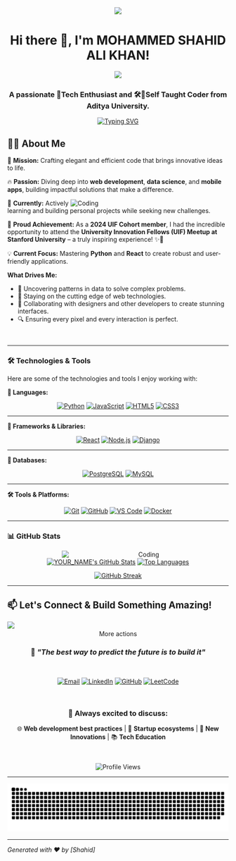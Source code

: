 <div id="header" align="center">
  <img src="https://media.giphy.com/media/M9gbBd9nbDrOTu1Mqx/giphy.gif"  width="100"/>
  <h1>Hi there 👋, I'm MOHAMMED SHAHID ALI KHAN!</h1>
  
  <img src="https://user-images.githubusercontent.com/74038190/225813708-98b745f2-7d22-48cf-9150-083f1b00d6c9.gif" Width="600"/>
  
  <h3>A passionate 🤖Tech Enthusiast and 🛠️🧠Self Taught Coder from Aditya University.</h3>

  
[![Typing SVG](https://readme-typing-svg.demolab.com?font=Fira+Code&weight=600&size=21&pause=1000&color=9E71F7&width=435&lines=Let's+build+something+Amazing!;Incubating++Entrepreneurship;Always+Learning+New+Things)](https://git.io/typing-svg)


</div>


## 🙋‍♂️ About Me

🎯  **Mission:** Crafting elegant and efficient code that brings innovative ideas to life.


🔥  **Passion:** Diving deep into **web development**, **data science**, and **mobile apps**, building impactful solutions that make a difference.

<img align="right" alt="Coding" width="360"   src="https://cdn.dribbble.com/users/1162077/screenshots/3848914/programmer.gif">

🏢  **Currently:** Actively learning and building personal projects while seeking new challenges.

🌟  **Proud Achievement:** As a **2024 UIF Cohort member**, I had the incredible opportunity to attend the **University Innovation Fellows (UIF) Meetup at Stanford University** – a truly inspiring experience! ✨🌉



💡  **Current Focus:** Mastering **Python** and **React** to create robust and user-friendly applications.

**What Drives Me:**

* 🧠 Uncovering patterns in data to solve complex problems.
* 🚀 Staying on the cutting edge of web technologies.
* 🤝 Collaborating with designers and other developers to create stunning interfaces.
* 🔍 Ensuring every pixel and every interaction is perfect.

<br clear="both"/>

---

### 🛠️ Technologies & Tools

Here are some of the technologies and tools I enjoy working with:

**📜 Languages:**

<div align="center">

[![Python](https://img.shields.io/badge/Python-3776AB?style=for-the-badge&logo=python&logoColor=white)](https://www.python.org/)
[![JavaScript](https://img.shields.io/badge/JavaScript-F7DF1E?style=for-the-badge&logo=javascript&logoColor=black)](https://developer.mozilla.org/en-US/docs/Web/JavaScript)
[![HTML5](https://img.shields.io/badge/HTML5-E34F26?style=for-the-badge&logo=html5&logoColor=white)](https://developer.mozilla.org/en-US/docs/Web/HTML)
[![CSS3](https://img.shields.io/badge/CSS3-1572B6?style=for-the-badge&logo=css3&logoColor=white)](https://developer.mozilla.org/en-US/docs/Web/CSS)

</div>

---

**🧰 Frameworks & Libraries:**

<div align="center">

  
[![React](https://img.shields.io/badge/React-61DAFB?style=for-the-badge&logo=react&logoColor=black)](https://react.dev/)
[![Node.js](https://img.shields.io/badge/Node.js-339933?style=for-the-badge&logo=node.js&logoColor=white)](https://nodejs.org/en)
[![Django](https://img.shields.io/badge/Django-092E20?style=for-the-badge&logo=django&logoColor=white)](https://www.djangoproject.com/)

</div>


---

**💾 Databases:**


<div align="center">

  
[![PostgreSQL](https://img.shields.io/badge/PostgreSQL-316192?style=for-the-badge&logo=postgresql&logoColor=white)](https://www.postgresql.org/)
[![MySQL](https://img.shields.io/badge/MySQL-4479A1?style=for-the-badge&logo=mysql&logoColor=white)](https://www.mysql.com/)

</div>


---

**🛠️ Tools & Platforms:**


<div align="center">
  
[![Git](https://img.shields.io/badge/Git-F05032?style=for-the-badge&logo=git&logoColor=white)](https://git-scm.com/)
[![GitHub](https://img.shields.io/badge/GitHub-181717?style=for-the-badge&logo=github&logoColor=white)](https://github.com/)
[![VS Code](https://img.shields.io/badge/VS%20Code-007ACC?style=for-the-badge&logo=visual-studio-code&logoColor=white)](https://code.visualstudio.com/)
[![Docker](https://img.shields.io/badge/Docker-2496ED?style=for-the-badge&logo=docker&logoColor=white)](https://www.docker.com/)

</div>

---

### 📊 GitHub Stats


<div align="center">

<img align="right" alt="Coding" width="380"   src="https://user-images.githubusercontent.com/74038190/212750680-266fa8aa-39f1-4e8b-8873-7181dbaf3d7c.gif">
  
[![YOUR_NAME's GitHub Stats](https://github-readme-stats.vercel.app/api?username=23A91A0537&show_icons=true&theme=dracula&count_private=true)](https://github.com/anuraghazra/github-readme-stats)
[![Top Languages](https://github-readme-stats.vercel.app/api/top-langs/?username=23A91A0537&layout=compact&theme=dracula)](https://github.com/anuraghazra/github-readme-stats)

[![GitHub Streak](https://github-readme-streak-stats.herokuapp.com/?user=23A91A0537&theme=dracula)](https://git.io/streak-stats)
</div>

---



## 📫 Let's Connect & Build Something Amazing!

<img src="https://user-images.githubusercontent.com/74038190/221352989-518609ab-b4d1-459e-929f-a08cd2bd9b3c.gif" Width="500"/>

<div align="center">More actions

### 🌟 *"The best way to predict the future is to build it"*

<br>

[![Email](https://img.shields.io/badge/Email-D14836?style=for-the-badge&logo=gmail&logoColor=white)](mailto:mdshahidalikhan20@gmail.com)
[![LinkedIn](https://img.shields.io/badge/LinkedIn-0077B5?style=for-the-badge&logo=linkedin&logoColor=white)](https://www.linkedin.com/in/shahid-ali-khan-mohammed-7a51a12b6/)
[![GitHub](https://img.shields.io/badge/GitHub-100000?style=for-the-badge&logo=github&logoColor=white)](https://github.com/shahid200620)
[![LeetCode](https://img.shields.io/badge/LeetCode-FFA116?style=for-the-badge&logo=leetcode&logoColor=black)](https://leetcode.com/u/mdshahidalikhan20/)

<br>

### 💭 Always excited to discuss:
🌐 **Web development best practices** | 🚀 **Startup ecosystems** | 🧠 **New Innovations** | 📚 **Tech Education**

<br>

![Profile Views](https://komarev.com/ghpvc/?username=shahid200620&style=for-the-badge&color=blueviolet)

---

<img src="https://raw.githubusercontent.com/Platane/snk/output/github-contribution-grid-snake-dark.svg" alt="Snake animation" />

</div>

---

_Generated with ❤️ by [Shahid]_
